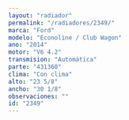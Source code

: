 ```yaml
---
layout: "radiador"
permalink: "/radiadores/2349/"
marca: "Ford"
modelo: "Econoline / Club Wagon"
ano: "2014"
motor: "V6 4.2"
transmision: "Automática"
parte: "431360"
clima: "Con clima"
alto: "23 5/8"
ancho: "30 1/8"
observaciones: ""
id: "2349"
---
```



